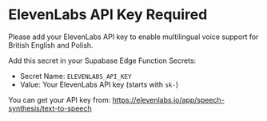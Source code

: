 # ElevenLabs API Key Required

Please add your ElevenLabs API key to enable multilingual voice support for British English and Polish.

Add this secret in your Supabase Edge Function Secrets:
- Secret Name: `ELEVENLABS_API_KEY`
- Value: Your ElevenLabs API key (starts with `sk-`)

You can get your API key from: https://elevenlabs.io/app/speech-synthesis/text-to-speech